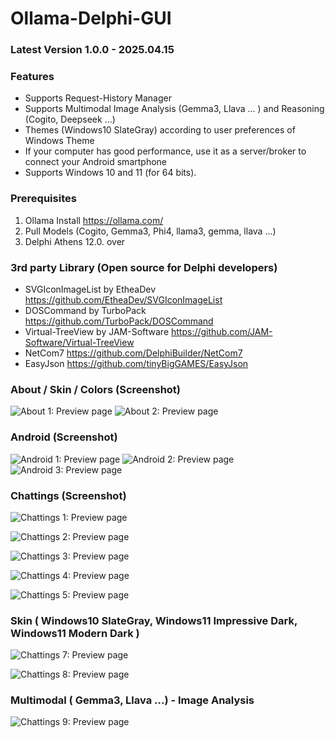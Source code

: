 # Ollama-Delphi-GUI

### Latest Version 1.0.0 - 2025.04.15

### Features
- Supports Request-History Manager
- Supports Multimodal Image Analysis (Gemma3, Llava ... ) and Reasoning (Cogito, Deepseek ...)
- Themes (Windows10 SlateGray) according to user preferences of Windows Theme
- If your computer has good performance, use it as a server/broker to connect your Android smartphone
- Supports Windows 10 and 11 (for 64 bits).

### Prerequisites

 1. Ollama Install <https://ollama.com/>
 2. Pull Models (Cogito, Gemma3, Phi4, llama3, gemma, llava ...)
 3. Delphi Athens 12.0. over


### 3rd party Library (Open source for Delphi developers)

- SVGIconImageList by EtheaDev <https://github.com/EtheaDev/SVGIconImageList>
- DOSCommand by TurboPack <https://github.com/TurboPack/DOSCommand>
- Virtual-TreeView by JAM-Software <https://github.com/JAM-Software/Virtual-TreeView>
- NetCom7 <https://github.com/DelphiBuilder/NetCom7>
- EasyJson <https://github.com/tinyBigGAMES/EasyJson>


### About / Skin / Colors (Screenshot)

![About 1: Preview page](./Images/O_about.png) ![About 2: Preview page](./Images/O_skin_themes.png)

### Android (Screenshot)

![Android 1: Preview page](./Images/android_1.png) ![Android 2: Preview page](./Images/android_2.png)
![Android 3: Preview page](./Images/android_3.png)

### Chattings (Screenshot)

![Chattings 1: Preview page](./Images/O_chattings.png)

![Chattings 2: Preview page](./Images/O_chattings2.png)

![Chattings 3: Preview page](./Images/O_chattings3.png)

![Chattings 4: Preview page](./Images/O_chattings4.png)

![Chattings 5: Preview page](./Images/O_chattings5.png)

### Skin  ( Windows10 SlateGray, Windows11 Impressive Dark, Windows11 Modern Dark  )
![Chattings 7: Preview page](./Images/O_chattings6.png)

![Chattings 8: Preview page](./Images/O_chattings7.png)

### Multimodal ( Gemma3, Llava ...) - Image Analysis
![Chattings 9: Preview page](./Images/O_chattings10.png)
